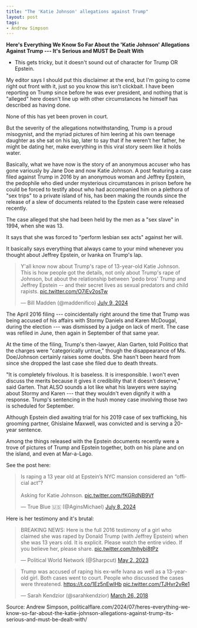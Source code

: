 ```yaml
---
title: "The 'Katie Johnson' allegations against Trump"
layout: post
tags:
- Andrew Simpson
---
```


**Here's Everything We Know So Far About the 'Katie Johnson' Allegations Against Trump --- It's Serious and MUST Be Dealt With**

- This gets tricky, but it doesn't sound out of character for Trump OR Epstein.

My editor says I should put this disclaimer at the end, but I'm going to come right out front with it, just so you know this isn't clickbait. I have been reporting on Trump since before he was ever president, and nothing that is "alleged" here doesn't line up with other circumstances he himself has described as having done.

None of this has yet been proven in court.

But the severity of the allegations notwithstanding, Trump is a proud misogynist, and the myriad pictures of him leering at his own teenage daughter as she sat on his lap, later to say that if he weren't her father, he might be dating her, make everything in this viral story seem like it holds water.

Basically, what we have now is the story of an anonymous accuser who has gone variously by Jane Doe and now Katie Johnson. A post featuring a case filed against Trump in 2016 by an anonymous woman and Jeffrey Epstein, the pedophile who died under mysterious circumstances in prison before he could be forced to testify about who had accompanied him on a plethora of "sex trips" to a private island of his, has been making the rounds since the release of a slew of documents related to the Epstein case were released recently.

The case alleged that she had been held by the men as a "sex slave" in 1994, when she was 13.

It says that she was forced to "perform lesbian sex acts" against her will.

It basically says everything that always came to your mind whenever you thought about Jeffrey Epstein, or Ivanka on Trump's lap.

<blockquote class="twitter-tweet"><p lang="en" dir="ltr">Y&#39;all know now about Trump&#39;s rape of 13-year-old Katie Johnson. This is how people got the details, not only about Trump&#39;s rape of Johnson, but about the relationship between &#39;pedo bros&#39; Trump and Jeffrey Epstein -- and their secret lives as sexual predators and child rapists. <a href="https://t.co/O7iEv2osTw">pic.twitter.com/O7iEv2osTw</a></p>&mdash; Bill Madden (@maddenifico) <a href="https://twitter.com/maddenifico/status/1810699562115309790?ref_src=twsrc%5Etfw">July 9, 2024</a></blockquote> <script async src="https://platform.twitter.com/widgets.js" charset="utf-8"></script>

The April 2016 filing --- coincidentally right around the time that Trump was being accused of his affairs with Stormy Daniels and Karen McDougal, during the election --- was dismissed by a judge on lack of merit. The case was refiled in June, then again in September of that same year.

At the time of the filing, Trump's then-lawyer, Alan Garten, told Politico that the charges were "categorically untrue," though the disappearance of Ms. Doe/Johnson certainly raises some doubts. She hasn't been heard from since she dropped the last case she filed due to death threats.

"It is completely frivolous. It is baseless. It is irresponsible. I won't even discuss the merits because it gives it credibility that it doesn't deserve," said Garten. That ALSO sounds a lot like what his lawyers were saying about Stormy and Karen --- that they wouldn't even dignify it with a response. Trump's sentencing in the hush money case involving those two is scheduled for September.

Although Epstein died awaiting trial for his 2019 case of sex trafficking, his grooming partner, Ghislaine Maxwell, was convicted and is serving a 20-year sentence.

Among the things released with the Epstein documents recently were a trove of pictures of Trump and Epstein together, both on his plane and on the island, and even at Mar-a-Lago.

See the post here:

<blockquote class="twitter-tweet"><p lang="en" dir="ltr">Is raping a 13 year old at Epstein’s NYC mansion considered an “official act”? <br /><br />Asking for Katie Johnson. <a href="https://t.co/fKGRdNB9Vf">pic.twitter.com/fKGRdNB9Vf</a></p>&mdash; True Blue 🇺🇸 (@AginsMichael) <a href="https://twitter.com/AginsMichael/status/1810452475788525894?ref_src=twsrc%5Etfw">July 8, 2024</a></blockquote> <script async src="https://platform.twitter.com/widgets.js" charset="utf-8"></script>

Here is her testimony and it's brutal:

<blockquote class="twitter-tweet"><p lang="en" dir="ltr">BREAKING NEWS: Here is the full 2016 testimony of a girl who claimed she was raped by Donald Trump (with Jeffrey Epstein) when she was 13 years old. It is explicit. Please watch the entire video. If you believe her, please share. <a href="https://t.co/tnhybi8tPz">pic.twitter.com/tnhybi8tPz</a></p>&mdash; Political World Network (@Sharpcut) <a href="https://twitter.com/Sharpcut/status/1653519904249880577?ref_src=twsrc%5Etfw">May 2, 2023</a></blockquote> <script async src="https://platform.twitter.com/widgets.js" charset="utf-8"></script>

<blockquote class="twitter-tweet"><p lang="en" dir="ltr">Trump was accused of raping his ex-wife Ivana as well as a 13-year-old girl. Both cases went to court. People who discussed the cases were threatened. <a href="https://t.co/1Ez5nEwlHb">https://t.co/1Ez5nEwlHb</a> <a href="https://t.co/TJHvr2vRe1">pic.twitter.com/TJHvr2vRe1</a></p>&mdash; Sarah Kendzior (@sarahkendzior) <a href="https://twitter.com/sarahkendzior/status/978393396837482496?ref_src=twsrc%5Etfw">March 26, 2018</a></blockquote> <script async src="https://platform.twitter.com/widgets.js" charset="utf-8"></script>

Source: Andrew Simpson, politicalflare.com/2024/07/heres-everything-we-know-so-far-about-the-katie-johnson-allegations-against-trump-its-serious-and-must-be-dealt-with/
